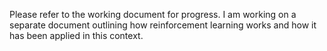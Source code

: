 Please refer to the working document for progress. I am working on a separate document outlining how reinforcement learning works and how it has been applied in this context.
